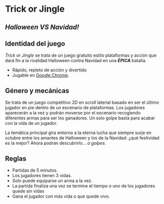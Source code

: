 # Trick or Jingle
## _Halloween VS Navidad!_

## Identidad del juego

*Trick or Jingle* se trata de un juego gratuito estilo plataformas y acción
que dará fin a la rivalidad Halloween contra Navidad en una ***ÉPICA*** batalla.

- Rápido, repleto de acción y divertido
- Jugable en [Google Chrome](https://www.google.es/chrome/).

## Género y mecánicas

Se trata de un juego competitivo 2D en scroll laterial basado en ser el último jugador en pie
dentro de un escenario de plataformas. Los jugadores aparecerán a la vez y podrán moverse por
el escenario recogiendo diferentes armas para ser los ganadores. Un solo golpe basta para acabar
con la vida de un jugador.

La temática principal gira entorno a la eterna lucha que siempre surje en octubre entre los
amantes de Halloween y los de la Navidad: ¿qué festividad es la mejor? 
Ahora podrán descubrirlo... *a golpes*.

## Reglas

- Partidas de 5 minutos.
- Los jugadores tienen 3 vidas.
- Solo puede equiparse un arma a la vez.
- La partida finaliza una vez se termine el tiempo o uno de los jugadores quede sin vidas
- Gana el jugador con más vida o que quede vivo.